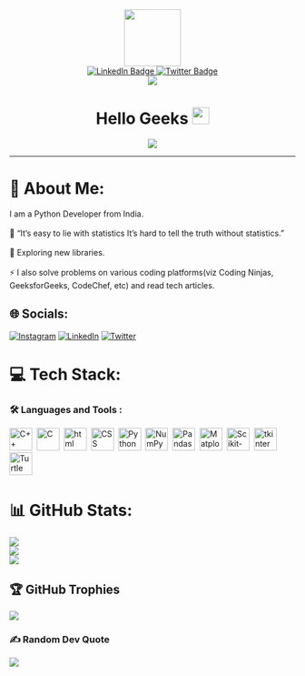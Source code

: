 <div id="header" align="center">
  <img src="https://media.giphy.com/media/ZXkraFrlIW1D25M6ZJ/giphy.gif" width="100"/>
</div>

<div id="badges" align="center">
  <a href="https://www.linkedin.com/in/kritagyay-upadhayay-b75985205/">
    <img src="https://img.shields.io/badge/LinkedIn-blue?style=for-the-badge&logo=linkedin&logoColor=white" alt="LinkedIn Badge"/>
  </a>
  <a href="https://twitter.com/Kritagyay007">
    <img src="https://img.shields.io/badge/Twitter-blue?style=for-the-badge&logo=twitter&logoColor=white" alt="Twitter Badge"/>
  </a>
</div>
<div align="center">
  <img src="https://komarev.com/ghpvc/?username=VenomKJ&style=flat-square&color=blue"/>
</div>

<h1 align="center">
  Hello Geeks
  <img src="https://media.giphy.com/media/hvRJCLFzcasrR4ia7z/giphy.gif" width="30px"/>
</h1>

<div align="center">
  <img src="https://media.giphy.com/media/L1R1tvI9svkIWwpVYr/giphy.gif"/>
</div>

---
<!-- 
### :man_technologist: About Me :

I am a Python Developer <img src="https://media.giphy.com/media/WUlplcMpOCEmTGBtBW/giphy.gif" width="30"> from India.

- :telescope: “It’s easy to lie with statistics It’s hard to tell the truth without statistics.”

- :seedling: Exploring new libraries.

- :zap: I also solve problems on various coding platforms(viz Coding Ninjas, GeeksforGeeks, CodeChef, etc) and read tech articles.

- :mailbox:How to reach me: [![Linkedin Badge](https://img.shields.io/badge/-VenomKJ-blue?style=flat&logo=Linkedin&logoColor=white)](https://www.linkedin.com/in/kritagyay-upadhayay-b75985205/)

---

### :hammer_and_wrench: Languages and Tools :


<div>
  <img src="https://cdn.worldvectorlogo.com/logos/c-1.svg" title="C++" alt="C++" width="40" height="40"/>&nbsp;
  <img src="https://cdn.worldvectorlogo.com/logos/c.svg" title="C" alt="C" width="40" height="40"/>&nbsp;
  <img src="https://cdn.worldvectorlogo.com/logos/html-1.svg" title="html" alt="html" width="40" height="40"/>&nbsp;
  <img src="https://cdn.worldvectorlogo.com/logos/css-3.svg" title="CSS" alt="CSS" width="40" height="40"/>&nbsp;
  <img src="https://cdn.worldvectorlogo.com/logos/python-5.svg" title="Python" alt="Python" width="40" height="40"/>&nbsp;
 </div>

---

### :fire: My Stats :

[![GitHub Streak](http://github-readme-streak-stats.herokuapp.com?user=VenomKJ&theme=python-dark&background=000000)](https://git.io/streak-stats) -->

# 💫 About Me:
I am a Python Developer  from India.<br><br>🔭 “It’s easy to lie with statistics It’s hard to tell the truth without statistics.”<br><br>🌱 Exploring new libraries.<br><br>⚡ I also solve problems on various coding platforms(viz Coding Ninjas, GeeksforGeeks, CodeChef, etc) and read tech articles.


## 🌐 Socials:
[![Instagram](https://img.shields.io/badge/Instagram-%23E4405F.svg?logo=Instagram&logoColor=white)](https://instagram.com/https://www.instagram.com/kratagya007kj/) [![LinkedIn](https://img.shields.io/badge/LinkedIn-%230077B5.svg?logo=linkedin&logoColor=white)](https://linkedin.com/in/https://www.linkedin.com/in/kritagyay-upadhayay-b75985205/) [![Twitter](https://img.shields.io/badge/Twitter-%231DA1F2.svg?logo=Twitter&logoColor=white)](https://twitter.com/https://twitter.com/Kritagyay007) 

# 💻 Tech Stack:
### :hammer_and_wrench: Languages and Tools :


<div>
  <img src="https://cdn.worldvectorlogo.com/logos/c-1.svg" title="C++" alt="C++" width="40" height="40"/>&nbsp;
  <img src="https://cdn.worldvectorlogo.com/logos/c.svg" title="C" alt="C" width="40" height="40"/>&nbsp;
  <img src="https://cdn.worldvectorlogo.com/logos/html-1.svg" title="html" alt="html" width="40" height="40"/>&nbsp;
  <img src="https://cdn.worldvectorlogo.com/logos/css-3.svg" title="CSS" alt="CSS" width="40" height="40"/>&nbsp;
  <img src="https://cdn.worldvectorlogo.com/logos/python-5.svg" title="Python" alt="Python" width="40" height="40"/>&nbsp;
  <img src="https://user-images.githubusercontent.com/50221806/86498201-a8bd8680-bd39-11ea-9d08-66b610a8dc01.png" title="NumPy" alt="NumPy" width="40" height="40"/>&nbsp;
  <img src="https://encrypted-tbn0.gstatic.com/images?q=tbn:ANd9GcQNbbJAhazRlClmf-8_O7jJIhjNwwDgkepqFw&usqp=CAU" title="Pandas" alt="Pandas" width="40" height="40"/>&nbsp;
  <img src="https://upload.wikimedia.org/wikipedia/commons/thumb/0/01/Created_with_Matplotlib-logo.svg/192px-Created_with_Matplotlib-logo.svg.png?20150219130408" title="Matplotlib" alt="Matplotlib" width="40" height="40"/>&nbsp;
  <img src="https://upload.wikimedia.org/wikipedia/commons/thumb/0/05/Scikit_learn_logo_small.svg/2560px-Scikit_learn_logo_small.svg.png" title="Scikit-Learn" alt="Scikit-Learn" width="40" height="40"/>&nbsp;
  <img src="https://i0.wp.com/iot4beginners.com/wp-content/uploads/2020/04/65dc5834-de21-4e2e-bd4d-5e0c3c6994dd.jpg?fit=375%2C422&ssl=1" title="tkinter" alt="tkinter" width="40" height="40"/>&nbsp;
  <img src="https://t4.ftcdn.net/jpg/03/49/62/55/360_F_349625593_F5WjsQXzdr9VJQsPk53WDBz2767z38k8.jpg" title="Turtle" alt="Turtle" width="40" height="40"/>&nbsp;
  
 </div>
 
# 📊 GitHub Stats:
![](https://github-readme-stats.vercel.app/api?username=VenomKJ&theme=vision-friendly-dark&hide_border=false&include_all_commits=false&count_private=false)<br/>
![](https://github-readme-streak-stats.herokuapp.com/?user=VenomKJ&theme=vision-friendly-dark&hide_border=false)<br/>
![](https://github-readme-stats.vercel.app/api/top-langs/?username=VenomKJ&theme=vision-friendly-dark&hide_border=false&include_all_commits=false&count_private=false&layout=compact)

## 🏆 GitHub Trophies
![](https://github-profile-trophy.vercel.app/?username=VenomKJ&theme=juicyfresh&no-frame=false&no-bg=true&margin-w=4)

### ✍️ Random Dev Quote
![](https://quotes-github-readme.vercel.app/api?type=horizontal&theme=gruvbox)

